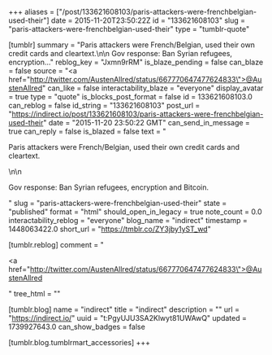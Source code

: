 +++
aliases = ["/post/133621608103/paris-attackers-were-frenchbelgian-used-their"]
date = 2015-11-20T23:50:22Z
id = "133621608103"
slug = "paris-attackers-were-frenchbelgian-used-their"
type = "tumblr-quote"

[tumblr]
summary = "Paris attackers were French/Belgian, used their own credit cards and cleartext.\n\n Gov response: Ban Syrian refugees, encryption..."
reblog_key = "Jxmn9rRM"
is_blaze_pending = false
can_blaze = false
source = "<a href=\"http://twitter.com/AustenAllred/status/667770647477624833\">@AustenAllred</a>"
can_like = false
interactability_blaze = "everyone"
display_avatar = true
type = "quote"
is_blocks_post_format = false
id = 133621608103.0
can_reblog = false
id_string = "133621608103"
post_url = "https://indirect.io/post/133621608103/paris-attackers-were-frenchbelgian-used-their"
date = "2015-11-20 23:50:22 GMT"
can_send_in_message = true
can_reply = false
is_blazed = false
text = "<p>Paris attackers were French/Belgian, used their own credit cards and cleartext.</p>\n\n<p>Gov response: Ban Syrian refugees, encryption and Bitcoin.</p>"
slug = "paris-attackers-were-frenchbelgian-used-their"
state = "published"
format = "html"
should_open_in_legacy = true
note_count = 0.0
interactability_reblog = "everyone"
blog_name = "indirect"
timestamp = 1448063422.0
short_url = "https://tmblr.co/ZY3jby1yST_wd"

[tumblr.reblog]
comment = "<p><a href=\"http://twitter.com/AustenAllred/status/667770647477624833\">@AustenAllred</a></p>"
tree_html = ""

[tumblr.blog]
name = "indirect"
title = "indirect"
description = ""
url = "https://indirect.io/"
uuid = "t:PgyUJU3SA2Klwyt81UWAwQ"
updated = 1739927643.0
can_show_badges = false

[tumblr.blog.tumblrmart_accessories]
+++
